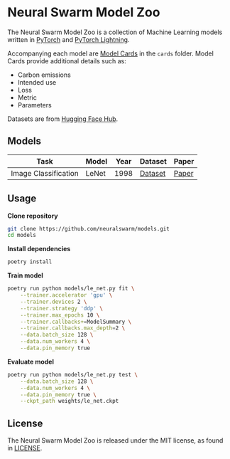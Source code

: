 # Neural Swarm Model Zoo

The Neural Swarm Model Zoo is a collection of Machine Learning models written in [PyTorch](https://pytorch.org) and [PyTorch Lightning](https://www.pytorchlightning.ai).

Accompanying each model are [Model Cards](https://arxiv.org/pdf/1810.03993.pdf) in the `cards` folder. Model Cards provide additional details such as:

- Carbon emissions
- Intended use
- Loss
- Metric
- Parameters

Datasets are from [Hugging Face Hub](https://huggingface.co/datasets).

## Models

| Task | Model | Year | Dataset | Paper |
|-|-|-|-|-|
| Image Classification | LeNet | 1998 | [Dataset](https://huggingface.co/datasets/mnist) | [Paper](http://vision.stanford.edu/cs598_spring07/papers/Lecun98.pdf) |

## Usage

**Clone repository**
```bash
git clone https://github.com/neuralswarm/models.git
cd models
```

**Install dependencies**
```bash
poetry install
```

**Train model**
```bash
poetry run python models/le_net.py fit \
    --trainer.accelerator 'gpu' \
    --trainer.devices 2 \
    --trainer.strategy 'ddp' \
    --trainer.max_epochs 10 \
    --trainer.callbacks+=ModelSummary \
    --trainer.callbacks.max_depth=2 \
    --data.batch_size 128 \
    --data.num_workers 4 \
    --data.pin_memory true
```

**Evaluate model**
```bash
poetry run python models/le_net.py test \
    --data.batch_size 128 \
    --data.num_workers 4 \
    --data.pin_memory true \
    --ckpt_path weights/le_net.ckpt
```

## License
The Neural Swarm Model Zoo is released under the MIT license, as found in [LICENSE](https://github.com/neuralswarm/models/blob/master/LICENSE).